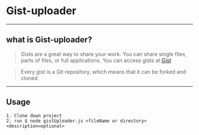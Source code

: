 # Gist-uploader
----
## what is Gist-uploader?
> Gists are a great way to share your work. You can share single files, parts of files, or full applications. You can access gists at [Gist](https://gist.github.com/)

> Every gist is a Git repository, which means that it can be forked and cloned

----
## Usage
    1. Clone down project
    2. run $ node gistUploader.js <fileName or directory> <description=optional> 
